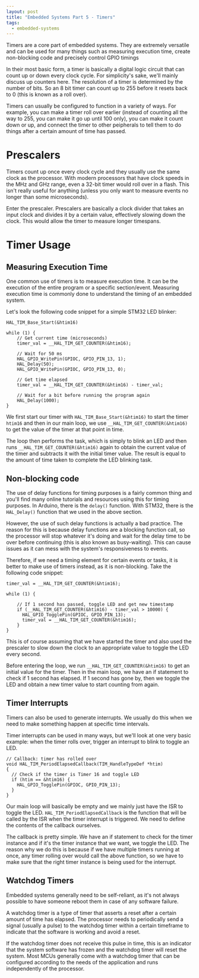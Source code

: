 ```yaml
---
layout: post
title: "Embedded Systems Part 5 - Timers"
tags:
  - embedded-systems
---
```


Timers are a core part of embedded systems. They are extremely versatile and can be used for many things such as measuring execution time, create non-blocking code and precisely control GPIO timings 

In their most basic form, a timer is basically a digital logic circuit that can count up or down every clock cycle. For simplicity's sake, we'll mainly discuss up counters here. The resolution of a timer is determined by the number of bits. So an 8 bit timer can count up to 255 before it resets back to 0 (this is known as a roll over). 

Timers can usually be configured to function in a variety of ways. For example, you can make a timer roll over earlier (instead of counting all the way to 255, you can make it go up until 100 only), you can make it count down or up, and connect the timer to other peipherals to tell them to do things after a certain amount of time has passed. 

# Prescalers
Timers count up once every clock cycle and they usually use the same clock as the processor. With modern processors that have clock speeds in the MHz and GHz range, even a 32-bit timer would roll over in a flash. This isn't really useful for anything (unless you only want to measure events no longer than some microseconds). 

Enter the prescaler. Prescalers are basically a clock divider that takes an input clock and divides it by a certain value, effectively slowing down the clock. This would allow the timer to measure longer timespans.

# Timer Usage
## Measuring Execution Time
One common use of timers is to measure execution time. It can be the execution of the entire program or a specific section/event. Measuring execution time is commonly done to understand the timing of an embedded system. 

Let's look the following code snippet for a simple STM32 LED blinker:

```
HAL_TIM_Base_Start(&htim16)

while (1) {
    // Get current time (microseconds)
    timer_val = __HAL_TIM_GET_COUNTER(&htim16);

    // Wait for 50 ms
    HAL_GPIO_WritePin(GPIOC, GPIO_PIN_13, 1);
    HAL_Delay(50);
    HAL_GPIO_WritePin(GPIOC, GPIO_PIN_13, 0);

    // Get time elapsed
    timer_val = __HAL_TIM_GET_COUNTER(&htim16) - timer_val;

    // Wait for a bit before running the program again
    HAL_Delay(1000);
}
```
We first start our timer with `HAL_TIM_Base_Start(&htim16)` to start the timer `htim16` and then in our main loop, we use `__HAL_TIM_GET_COUNTER(&htim16)` to get the value of the timer at that point in time. 

The loop then performs the task, which is simply to blink an LED and then runs `__HAL_TIM_GET_COUNTER(&htim16)` again to obtain the current value of the timer and subtracts it with the initial timer value. The result is equal to the amount of time taken to complete the LED blinking task. 

## Non-blocking code
The use of delay functions for timing purposes is a fairly common thing and you'll find many online tutorials and resources using this for timing purposes. In Arduino, there is the `delay()` function. With STM32, there is the `HAL_Delay()` function that we used in the above section. 

However, the use of such delay functions is actually a bad practice. The reason for this is because delay functions are a blocking function call, so the processor will stop whatever it's doing and wait for the delay time to be over before continuing (this is also known as busy-waiting). This can cause issues as it can mess with the system's responsiveness to events. 

Therefore, if we need a timing element for certain events or tasks, it is better to make use of timers instead, as it is non-blocking. Take the following code snippet:
```
timer_val = __HAL_TIM_GET_COUNTER(&htim16);

while (1) {

    // If 1 second has passed, toggle LED and get new timestamp
    if (__HAL_TIM_GET_COUNTER(&htim16) - timer_val > 10000) {
      HAL_GPIO_TogglePin(GPIOC, GPIO_PIN_13);
      timer_val = __HAL_TIM_GET_COUNTER(&htim16);
    }
}
```
This is of course assuming that we have started the timer and also used the prescaler to slow down the clock to an appropriate value to toggle the LED every second. 

Before entering the loop, we run `__HAL_TIM_GET_COUNTER(&htim16)` to get an initial value for the timer. Then in the main loop, we have an if statement to check if 1 second has elapsed. If 1 second has gone by, then we toggle the LED and obtain a new timer value to start counting from again. 

## Timer Interrupts
Timers can also be used to generate interrupts. We usually do this when we need to make something happen at specific time intervals.

Timer interrupts can be used in many ways, but we'll look at one very basic example: when the timer rolls over, trigger an interrupt to blink to toggle an LED.
```
// Callback: timer has rolled over
void HAL_TIM_PeriodElapsedCallback(TIM_HandleTypeDef *htim)
{
  // Check if the timer is Timer 16 and toggle LED
  if (htim == &htim16) {
    HAL_GPIO_TogglePin(GPIOC, GPIO_PIN_13);
  }
}
```
Our main loop will basically be empty and we mainly just have the ISR to toggle the LED. `HAL_TIM_PeriodElapsedCallback` is the function that will be called by the ISR when the timer interrupt is triggered. We need to define the contents of the callback ourselves. 

The callback is pretty simple. We have an if statement to check for the timer instance and if it's the timer instance that we want, we toggle the LED. The reason why we do this is because if we have multiple timers running at once, any timer rolling over would call the above function, so we have to make sure that the right timer instance is being used for the interrupt.

## Watchdog Timers
Embedded systems generally need to be self-reliant, as it's not always possible to have someone reboot them in case of any software failure. 

A watchdog timer is a type of timer that asserts a reset after a certain amount of time has elapsed. The processor needs to periodically send a signal (usually a pulse) to the watchdog timer within a certain timeframe to indicate that the software is working and avoid a reset. 

If the watchdog timer does not receive this pulse in time, this is an indicator that the system software has frozen and the watchdog timer will reset the system. Most MCUs generally come with a watchdog timer that can be configured according to the needs of the application and runs independently of the processor.